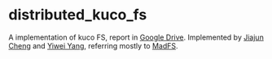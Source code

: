 # distributed_kuco_fs
A implementation of kuco FS, report in [Google Drive](https://docs.google.com/presentation/d/1ePHw6I1_BrT1g8HqiJwhNXWKMN2RFeVG/edit). Implemented by [Jiajun Cheng](chengjj1@shanghaitech.edu.cn) and [Yiwei Yang](victoryang00@ucsc.edu), referring mostly to [MadFS](https://www.youtube.com/watch?v=NRZhFoBC_Ak&t=5664s).

